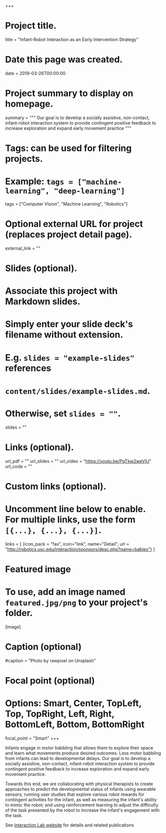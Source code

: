 +++
# Project title.
title = "Infant-Robot Interaction as an Early Intervention Strategy"

# Date this page was created.
date = 2019-03-26T00:00:00

# Project summary to display on homepage.
summary = """
Our goal is to develop a socially assistive, non-contact, infant-robot interaction
system to provide contingent positive feedback to increase exploration and expand
early movement practice
"""

# Tags: can be used for filtering projects.
# Example: `tags = ["machine-learning", "deep-learning"]`
tags = ["Computer Vision", "Machine Learning", "Robotics"]

# Optional external URL for project (replaces project detail page).
external_link = ""

# Slides (optional).
#   Associate this project with Markdown slides.
#   Simply enter your slide deck's filename without extension.
#   E.g. `slides = "example-slides"` references 
#   `content/slides/example-slides.md`.
#   Otherwise, set `slides = ""`.
slides = ""

# Links (optional).
url_pdf = ""
url_slides = ""
url_video = "https://youtu.be/PqTkw2weVjU"
url_code = ""

# Custom links (optional).
#   Uncomment line below to enable. For multiple links, use the form `[{...}, {...}, {...}]`.
links = [
{icon_pack = "fas", icon="link", name="Detail", url = "http://robotics.usc.edu/interaction/sponsors/desc.php?name=babies"}
]

# Featured image
# To use, add an image named `featured.jpg/png` to your project's folder. 
[image]
  # Caption (optional)
  #caption = "Photo by rawpixel on Unsplash"
  
  # Focal point (optional)
  # Options: Smart, Center, TopLeft, Top, TopRight, Left, Right, BottomLeft, Bottom, BottomRight
  focal_point = "Smart"
+++

Infants engage in motor babbling that allows them to explore their space and learn what movements produce
desired outcomes. Less motor babbling from infants can lead to developmental delays.
Our goal is to develop a socially assistive, non-contact, infant-robot interaction system to provide contingent
positive feedback to increase exploration and expand early movement practice.

Towards this end, we are collaborating with physical therapists to create approaches to predict the developmental
status of infants using wearable sensors; running user studies that explore various robot rewards for contingent
activities for the infant, as well as measuring the infant's ability to mimic the robot; and using reinforcement
learning to adjust the difficulty of the task presented by the robot to increase the infant's engagement with
the task.

See [Interaction Lab website](http://robotics.usc.edu/interaction/sponsors/desc.php?name=babies)
for details and related publications
